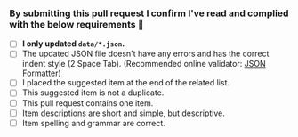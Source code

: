 ### By submitting this pull request I confirm I've read and complied with the below requirements 🖖


- [ ] **I only updated `data/*.json`.**
- [ ] The updated JSON file doesn't have any errors and has the correct indent style (2 Space Tab). (Recommended online validator: [JSON Formatter](https://jsonformatter.curiousconcept.com))
- [ ] I placed the suggested item at the end of the related list.
- [ ] This suggested item is not a duplicate.
- [ ] This pull request contains one item.
- [ ] Item descriptions are short and simple, but descriptive.
- [ ] Item spelling and grammar are correct.
